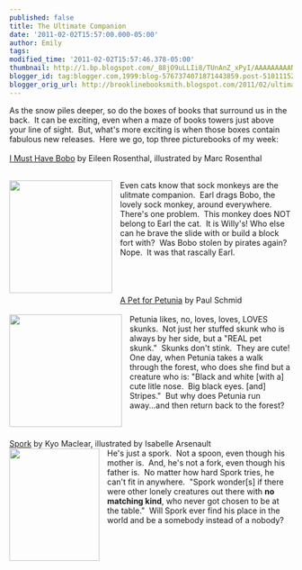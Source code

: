```yaml
---
published: false
title: The Ultimate Companion
date: '2011-02-02T15:57:00.000-05:00'
author: Emily
tags: 
modified_time: '2011-02-02T15:57:46.378-05:00'
thumbnail: http://1.bp.blogspot.com/_88jO9uLLIi8/TUnAnZ_xPyI/AAAAAAAAAN4/iRFr14s7qXw/s72-c/9781442403772.jpg
blogger_id: tag:blogger.com,1999:blog-5767374071871443859.post-5101115276001047433
blogger_orig_url: http://brooklinebooksmith.blogspot.com/2011/02/ultimate-companion.html
---
```


As the snow piles deeper, so do the boxes of books that surround us in the back.&nbsp; It can be exciting, even when a maze of books towers just above your line of sight.&nbsp; But, what's more exciting is when those boxes contain fabulous new releases.&nbsp; Here we go, top three picturebooks of my week:<br /><br /><a href="http://www.brooklinebooksmith-shop.com/book/9781442403772">I Must Have Bobo</a> by Eileen Rosenthal, illustrated by Marc Rosenthal<br /><br /><div class="separator" style="clear: both; text-align: center;"><a href="http://1.bp.blogspot.com/_88jO9uLLIi8/TUnAnZ_xPyI/AAAAAAAAAN4/iRFr14s7qXw/s1600/9781442403772.jpg" imageanchor="1" style="clear: left; cssfloat: left; float: left; margin-bottom: 1em; margin-right: 1em;"><img border="0" height="200" s5="true" src="http://1.bp.blogspot.com/_88jO9uLLIi8/TUnAnZ_xPyI/AAAAAAAAAN4/iRFr14s7qXw/s200/9781442403772.jpg" width="183" /></a></div>Even cats know that sock monkeys are the ulitmate companion.&nbsp; Earl drags Bobo, the lovely sock monkey, around everywhere.&nbsp; There's one problem.&nbsp; This monkey does NOT belong to Earl the cat.&nbsp; It is Willy's! Who else can he brave the slide with or build a block fort with?&nbsp; Was Bobo stolen by pirates again?&nbsp; Nope.&nbsp; It was that rascally Earl.<br /><br /><br /><br /><br /><a href="http://www.brooklinebooksmith-shop.com/book/9780061963315">A Pet for Petunia</a> by Paul Schmid<br /><br /><div class="separator" style="clear: both; text-align: center;"><a href="http://1.bp.blogspot.com/_88jO9uLLIi8/TUnCHOAyTVI/AAAAAAAAAN8/P8_rAQMwBSw/s1600/51kGZh4bg4L__SL500_AA300_.jpg" imageanchor="1" style="clear: left; cssfloat: left; float: left; margin-bottom: 1em; margin-right: 1em;"><img border="0" height="200" s5="true" src="http://1.bp.blogspot.com/_88jO9uLLIi8/TUnCHOAyTVI/AAAAAAAAAN8/P8_rAQMwBSw/s200/51kGZh4bg4L__SL500_AA300_.jpg" width="200" /></a></div>Petunia likes, no, loves, loves, LOVES skunks.&nbsp; Not just her stuffed skunk who is always by her side, but a "REAL pet skunk."&nbsp; Skunks don't stink.&nbsp; They are cute!&nbsp; One day, when Petunia takes a walk through the forest, who does she find but&nbsp;a creature who is:&nbsp;"Black and white [with a] cute litle nose.&nbsp; Big black eyes. [and] Stripes."&nbsp; But why does Petunia run away...and then return back to the forest?<br /><br /><br /><br /><a href="http://www.brooklinebooksmith-shop.com/book/9781553377368">Spork</a> by Kyo Maclear, illustrated by Isabelle Arsenault<br /><div class="separator" style="clear: both; text-align: center;"><a href="http://3.bp.blogspot.com/_88jO9uLLIi8/TUnDi2pgquI/AAAAAAAAAOE/5limPsNqtdM/s1600/9781553377368.jpg" imageanchor="1" style="clear: left; cssfloat: left; float: left; margin-bottom: 1em; margin-right: 1em;"><img border="0" height="200" s5="true" src="http://3.bp.blogspot.com/_88jO9uLLIi8/TUnDi2pgquI/AAAAAAAAAOE/5limPsNqtdM/s200/9781553377368.jpg" width="160" /></a></div>He's just a spork.&nbsp; Not a spoon, even though his mother is.&nbsp; And, he's not a fork, even though his father is.&nbsp; No matter how hard Spork tries, he can't fit in anywhere.&nbsp; "Spork wonder[s] if there were other lonely creatures out there with <strong>no matching kind</strong>, who never got chosen to be at the table."&nbsp; Will Spork ever find his place in the world and be a somebody instead of a nobody?